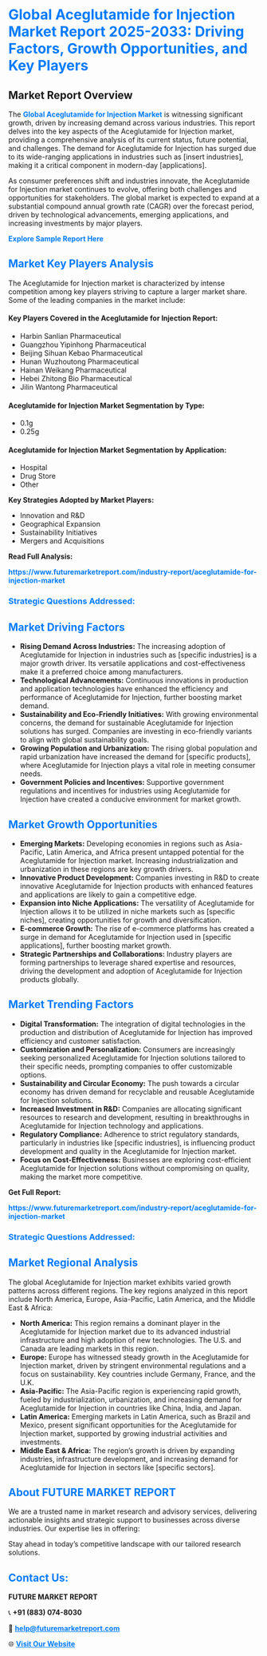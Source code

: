<h1 style="color: #007BFF;">Global Aceglutamide for Injection Market Report 2025-2033: Driving Factors, Growth Opportunities, and Key Players</h1>

<section id="overview">
<h2>Market Report Overview</h2>
<p>The <a href="https://www.futuremarketreport.com/industry-report/aceglutamide-for-injection-market" style="color: #007BFF; text-decoration: none;"><strong>Global Aceglutamide for Injection Market</strong></a> is witnessing significant growth, driven by increasing demand across various industries. This report delves into the key aspects of the Aceglutamide for Injection market, providing a comprehensive analysis of its current status, future potential, and challenges. The demand for Aceglutamide for Injection has surged due to its wide-ranging applications in industries such as [insert industries], making it a critical component in modern-day [applications].</p>
<p>As consumer preferences shift and industries innovate, the Aceglutamide for Injection market continues to evolve, offering both challenges and opportunities for stakeholders. The global market is expected to expand at a substantial compound annual growth rate (CAGR) over the forecast period, driven by technological advancements, emerging applications, and increasing investments by major players.</p>
</section>

<section id="overview">
<p><a href="https://www.futuremarketreport.com/request-sample/reportId=77724" style="color: #007BFF; text-decoration: none;"><strong>Explore Sample Report Here</strong></a></p>
</section>

<section id="key-players">
<h2 style="color: #007BFF;">Market Key Players Analysis</h2>
<p>The Aceglutamide for Injection market is characterized by intense competition among key players striving to capture a larger market share. Some of the leading companies in the market include:</p>
<h4>Key Players Covered in the Aceglutamide for Injection Report:</h4>
<ul><li>Harbin Sanlian Pharmaceutical</li><li>Guangzhou Yipinhong Pharmaceutical</li><li>Beijing Sihuan Kebao Pharmaceutical</li><li>Hunan Wuzhoutong Pharmaceutical</li><li>Hainan Weikang Pharmaceutical</li><li>Hebei Zhitong Bio Pharmaceutical</li><li>Jilin Wantong Pharmaceutical</li></ul>
<h4>Aceglutamide for Injection Market Segmentation by Type:</h4>
<ul><li>0.1g</li><li>0.25g</li></ul>

<h4>Aceglutamide for Injection Market Segmentation by Application:</h4>
<ul><li>Hospital</li><li>Drug Store</li><li>Other</li></ul>
<p><strong>Key Strategies Adopted by Market Players:</strong></p>
<ul>
<li>Innovation and R&D</li>
<li>Geographical Expansion</li>
<li>Sustainability Initiatives</li>
<li>Mergers and Acquisitions</li>
</ul>
</section>

<section>
<p><strong>Read Full Analysis: </strong></p><a href="https://www.futuremarketreport.com/industry-report/aceglutamide-for-injection-market" style="color: #007BFF; text-decoration: none;"><strong>https://www.futuremarketreport.com/industry-report/aceglutamide-for-injection-market</strong></a>
<h3 style="color: #007BFF;">Strategic Questions Addressed:</h3>
</section>

<section id="driving-factors">
<h2 style="color: #007BFF;">Market Driving Factors</h2>
<ul>
<li><strong>Rising Demand Across Industries:</strong> The increasing adoption of Aceglutamide for Injection in industries such as [specific industries] is a major growth driver. Its versatile applications and cost-effectiveness make it a preferred choice among manufacturers.</li>
<li><strong>Technological Advancements:</strong> Continuous innovations in production and application technologies have enhanced the efficiency and performance of Aceglutamide for Injection, further boosting market demand.</li>
<li><strong>Sustainability and Eco-Friendly Initiatives:</strong> With growing environmental concerns, the demand for sustainable Aceglutamide for Injection solutions has surged. Companies are investing in eco-friendly variants to align with global sustainability goals.</li>
<li><strong>Growing Population and Urbanization:</strong> The rising global population and rapid urbanization have increased the demand for [specific products], where Aceglutamide for Injection plays a vital role in meeting consumer needs.</li>
<li><strong>Government Policies and Incentives:</strong> Supportive government regulations and incentives for industries using Aceglutamide for Injection have created a conducive environment for market growth.</li>
</ul>
</section>

<section id="growth-opportunities">
<h2 style="color: #007BFF;">Market Growth Opportunities</h2>
<ul>
<li><strong>Emerging Markets:</strong> Developing economies in regions such as Asia-Pacific, Latin America, and Africa present untapped potential for the Aceglutamide for Injection market. Increasing industrialization and urbanization in these regions are key growth drivers.</li>
<li><strong>Innovative Product Development:</strong> Companies investing in R&D to create innovative Aceglutamide for Injection products with enhanced features and applications are likely to gain a competitive edge.</li>
<li><strong>Expansion into Niche Applications:</strong> The versatility of Aceglutamide for Injection allows it to be utilized in niche markets such as [specific niches], creating opportunities for growth and diversification.</li>
<li><strong>E-commerce Growth:</strong> The rise of e-commerce platforms has created a surge in demand for Aceglutamide for Injection used in [specific applications], further boosting market growth.</li>
<li><strong>Strategic Partnerships and Collaborations:</strong> Industry players are forming partnerships to leverage shared expertise and resources, driving the development and adoption of Aceglutamide for Injection products globally.</li>
</ul>
</section>

<section id="trending-factors">
<h2 style="color: #007BFF;">Market Trending Factors</h2>
<ul>
<li><strong>Digital Transformation:</strong> The integration of digital technologies in the production and distribution of Aceglutamide for Injection has improved efficiency and customer satisfaction.</li>
<li><strong>Customization and Personalization:</strong> Consumers are increasingly seeking personalized Aceglutamide for Injection solutions tailored to their specific needs, prompting companies to offer customizable options.</li>
<li><strong>Sustainability and Circular Economy:</strong> The push towards a circular economy has driven demand for recyclable and reusable Aceglutamide for Injection solutions.</li>
<li><strong>Increased Investment in R&D:</strong> Companies are allocating significant resources to research and development, resulting in breakthroughs in Aceglutamide for Injection technology and applications.</li>
<li><strong>Regulatory Compliance:</strong> Adherence to strict regulatory standards, particularly in industries like [specific industries], is influencing product development and quality in the Aceglutamide for Injection market.</li>
<li><strong>Focus on Cost-Effectiveness:</strong> Businesses are exploring cost-efficient Aceglutamide for Injection solutions without compromising on quality, making the market more competitive.</li>
</ul>
</section>

<section>
<p><strong>Get Full Report: </strong></p><a href="https://www.futuremarketreport.com/industry-report/aceglutamide-for-injection-market" style="color: #007BFF; text-decoration: none;"><strong>https://www.futuremarketreport.com/industry-report/aceglutamide-for-injection-market</strong></a>
<h3 style="color: #007BFF;">Strategic Questions Addressed:</h3>
</section>


<section id="regional-analysis">
<h2 style="color: #007BFF;">Market Regional Analysis</h2>
<p>The global Aceglutamide for Injection market exhibits varied growth patterns across different regions. The key regions analyzed in this report include North America, Europe, Asia-Pacific, Latin America, and the Middle East & Africa:</p>
<ul>
<li><strong>North America:</strong> This region remains a dominant player in the Aceglutamide for Injection market due to its advanced industrial infrastructure and high adoption of new technologies. The U.S. and Canada are leading markets in this region.</li>
<li><strong>Europe:</strong> Europe has witnessed steady growth in the Aceglutamide for Injection market, driven by stringent environmental regulations and a focus on sustainability. Key countries include Germany, France, and the U.K.</li>
<li><strong>Asia-Pacific:</strong> The Asia-Pacific region is experiencing rapid growth, fueled by industrialization, urbanization, and increasing demand for Aceglutamide for Injection in countries like China, India, and Japan.</li>
<li><strong>Latin America:</strong> Emerging markets in Latin America, such as Brazil and Mexico, present significant opportunities for the Aceglutamide for Injection market, supported by growing industrial activities and investments.</li>
<li><strong>Middle East & Africa:</strong> The region’s growth is driven by expanding industries, infrastructure development, and increasing demand for Aceglutamide for Injection in sectors like [specific sectors].</li>
</ul>
</section>

<footer>
<h2 style="color: #007BFF;">About FUTURE MARKET REPORT</h2>
<p>We are a trusted name in market research and advisory services, delivering actionable insights and strategic support to businesses across diverse industries. Our expertise lies in offering:</p>

<p>Stay ahead in today’s competitive landscape with our tailored research solutions.</p>

<h2 style="color: #007BFF;">Contact Us:</h2>
<p><strong>FUTURE MARKET REPORT</strong></p>
<p>📞 <strong>+91 (883) 074-8030</strong></p>
<p>📧 <strong><a href="mailto:help@futuremarketreport.com" style="color: #007BFF;">help@futuremarketreport.com</a></strong></p>
<p>🌐 <strong><a href="https://www.futuremarketreport.com/" style="color: #007BFF;">Visit Our Website</a></strong></p>
</footer>